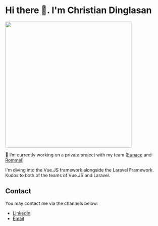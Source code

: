 # Hi there 👋. I'm Christian Dinglasan

<img src="https://github-readme-stats.vercel.app/api?username=cmdinglasan&show_icons=true&theme=bear" width="400"/>

🔭 I’m currently working on a private project with my team ([Eunace](https://github.com/ebrocamora) and [Rommel](https://github.com/rlormita))

I'm diving into the Vue.JS framework alongside the Laravel Framework. Kudos to both of the teams of Vue.JS and Laravel.

## Contact

You may contact me via the channels below:

- [LinkedIn](https://linkedin.com/cmdinglasan)
- [Email](dinglasanchristian@outlook.com)

<!--
**cmdinglasan/cmdinglasan** is a ✨ _special_ ✨ repository because its `README.md` (this file) appears on your GitHub profile.

Here are some ideas to get you started:

- 🔭 I’m currently working on ...
- 🌱 I’m currently learning ...
- 👯 I’m looking to collaborate on ...
- 🤔 I’m looking for help with ...
- 💬 Ask me about ...
- 📫 How to reach me: ...
- 😄 Pronouns: ...
- ⚡ Fun fact: ...
-->
